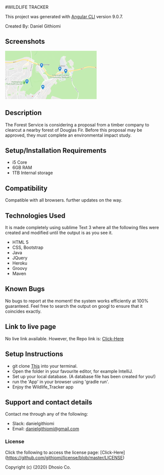 #WILDLIFE TRACKER

 This project was generated with [Angular CLI](https://github.com/angular/angular-cli) version 9.0.7.

 Created By: Daniel Githiomi

## Screenshots

  ![SCREENSHOT](src/main/resources/public/Images/zonesmap.png)

## Description

The Forest Service is considering a proposal from a timber company to clearcut a nearby forest of Douglas Fir. Before this proposal may be approved, they must complete an environmental impact study. 

## Setup/Installation Requirements
* i5 Core
* 6GB RAM
* 1TB Internal storage 

## Compatibility

  Compatible with all browsers.
  further updates on the way. 

## Technologies Used
It is made completely using sublime Text 3 where all the following files were created and modified until the output is as you see it.
* HTML 5
* CSS, Bootstrap
* Java
* JQuery
* Heroku
* Groovy
* Maven

## Known Bugs
No bugs to report at the moment! the system works efficiently at 100% guaranteed. Feel free to search the output on googl to ensure that it coincides exactly.

## Link to live page
No live link available.
However, the Repo link is: [Click-Here](https://github.com/githiomi/Wildlife_Tracker)

## Setup Instructions
* git clone [This](https://github.com/githiomi/Wildlife_Tracker) into your terminal.  
* Open the folder in your favourite editor, for example IntelliJ.
* Set up your local database. (A database file has been created for you!)
* run the 'App' in your browser using 'gradle run'.
* Enjoy the Wildlife_Tracker app


## Support and contact details
Contact me through any of the following:
* Slack: danielgithiomi
* Email: danielgithiomi@gmail.com


### License
Click the following to access the license page: [Click-Here] (https://github.com/githiomi/license/blob/master/LICENSE)

Copyright (c) {2020} Dhosio Co.
